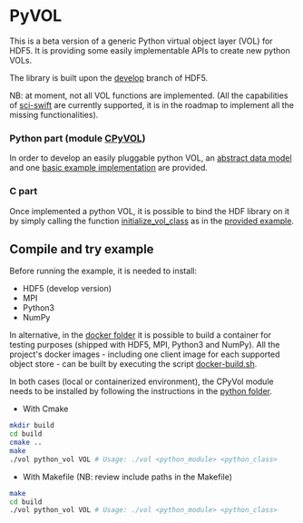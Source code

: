 # PyVOL

This is a beta version of a generic Python virtual object layer (VOL) for HDF5. It is providing some easily implementable APIs to create new python VOLs.

The library is built upon the [develop](https://bitbucket.hdfgroup.org/projects/HDFFV/repos/hdf5/browse?at=refs%2Fheads%2Fdevelop) branch of HDF5.

NB: at moment, not all VOL functions are implemented. (All the capabilities of [sci-swift](https://github.com/valiantljk/sci-swift) are currently supported, it is in the roadmap to implement all the missing functionalities).

### Python part (module [CPyVOL](https://github.com/pierlauro/PyVOL/tree/master/src/python))
In order to develop an easily pluggable python VOL, an [abstract data model](https://github.com/pierlauro/PyVOL/tree/master/src/python/CPyVOL/__init__.py) and one [basic example implementation](https://github.com/pierlauro/PyVOL/tree/master/examples/python_vol/__init__.py) are provided.


### C part
Once implemented a python VOL, it is possible to bind the HDF library on it by simply calling the function [initialize_vol_class](https://github.com/pierlauro/PyVOL/blob/19cb12a7f663f2dd726acdf20daeb383250ff486/src/c/VOL.c#L177) as in the [provided example](https://github.com/pierlauro/PyVOL/blob/19cb12a7f663f2dd726acdf20daeb383250ff486/examples/vol.c#L10).

## Compile and try example

Before running the example, it is needed to install:
- HDF5 (develop version)
- MPI
- Python3
- NumPy

In alternative, in the [docker folder](https://github.com/pierlauro/PyVOL/blob/master/docker) it is possible to build a container for testing purposes (shipped with HDF5, MPI, Python3 and NumPy). All the project's docker images - including one client image for each supported object store - can be built by executing the script [docker-build.sh](https://github.com/pierlauro/PyVOL/blob/master/docker-build.sh).

In both cases (local or containerized environment), the CPyVol module needs to be installed by following the instructions in the [python folder](https://github.com/pierlauro/PyVOL/blob/master/src/python).

- With Cmake
```bash
mkdir build
cd build
cmake ..
make
./vol python_vol VOL # Usage: ./vol <python_module> <python_class>
```

- With Makefile (NB: review include paths in the Makefile)
```bash
make
cd build
./vol python_vol VOL # Usage: ./vol <python_module> <python_class>
```
